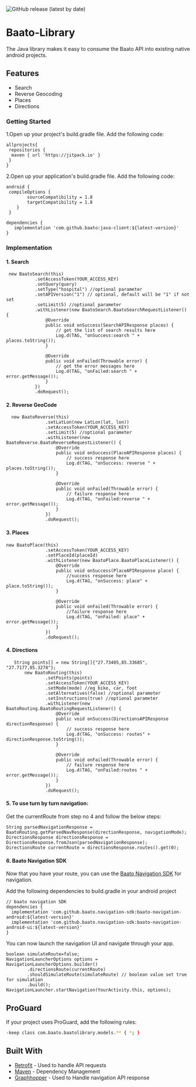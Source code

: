 ![GitHub release (latest by date)](https://img.shields.io/github/v/release/baato/java-client)

# Baato-Library

The Java library makes it easy to consume the Baato API into existing native android projects.

## Features

* Search
* Reverse Geocoding
* Places
* Directions

### Getting Started

 1.Open up your project's build.gradle file. Add the following code:
 
```
allprojects{
 repositories {
  maven { url 'https://jitpack.io' }
 }
}
```

2.Open up your application's build.gradle file. Add the following code:
```
android {
 compileOptions {
        sourceCompatibility = 1.8
        targetCompatibility = 1.8
    }
 }
```

```
dependencies {
   implementation 'com.github.baato:java-client:${latest-version}'
}
```

### Implementation

 #### 1. Search 
 
```
 new BaatoSearch(this)
           .setAccessToken(YOUR_ACCESS_KEY)
           .setQuery(query)
           .setType("hospital") //optional parameter
           .setAPIVersion("1") // optional, default will be "1" if not set
           .setLimit(5) //optional parameter
           .withListener(new BaatoSearch.BaatoSearchRequestListener() {
               @Override
               public void onSuccess(SearchAPIResponse places) {
                   // get the list of search results here
                   Log.d(TAG, "onSuccess:search " + places.toString());
               }

               @Override
               public void onFailed(Throwable error) {
                   // get the error messages here
                   Log.d(TAG, "onFailed:search " + error.getMessage());
               }
           })
           .doRequest();
```
 #### 2. Reverse GeoCode
 
 ```
   new BaatoReverse(this)
                .setLatLon(new LatLon(lat, lon))
                .setAccessToken(YOUR_ACCESS_KEY)
                .setLimit(5) //optional parameter
                .withListener(new BaatoReverse.BaatoReverseRequestListener() {
                    @Override
                    public void onSuccess(PlaceAPIResponse places) {
                        // success response here
                        Log.d(TAG, "onSuccess: reverse " + places.toString());
                    }

                    @Override
                    public void onFailed(Throwable error) {
                        // failure response here
                        Log.d(TAG, "onFailed:reverse " + error.getMessage());
                    }
                })
                .doRequest();
```
#### 3. Places
 
 ```
 new BaatoPlace(this)
                .setAccessToken(YOUR_ACCESS_KEY)
                .setPlaceId(placeId)
                .withListener(new BaatoPlace.BaatoPlaceListener() {
                    @Override
                    public void onSuccess(PlaceAPIResponse place) {
                        //success response here
                        Log.d(TAG, "onSuccess: place" + place.toString());
                    }

                    @Override
                    public void onFailed(Throwable error) {
                        //failure response here
                        Log.d(TAG, "onFailed: place" + error.getMessage());
                    }
                })
                .doRequest();
```
#### 4. Directions
 
 ```
    String points[] = new String[]{"27.73405,85.33685", "27.7177,85.3278"};
        new BaatoRouting(this)
                .setPoints(points)
                .setAccessToken(YOUR_ACCESS_KEY)
                .setMode(mode) //eg bike, car, foot
                .setAlternatives(false) //optional parameter
                .setInstructions(true) //optional parameter
                .withListener(new BaatoRouting.BaatoRoutingRequestListener() {
                    @Override
                    public void onSuccess(DirectionsAPIResponse directionResponse) {
                        // success response here
                        Log.d(TAG, "onSuccess: routes" + directionResponse.toString());
                    }

                    @Override
                    public void onFailed(Throwable error) {
                        // failure response here
                        Log.d(TAG, "onFailed:routes " + error.getMessage());
                    }
                })
                .doRequest();
```
#### 5. To use turn by turn navigation:

 Get the currentRoute from step no 4 and follow the below steps:
 
 ```
 String parsedNavigationResponse = BaatoRouting.getParsedNavResponse(directionResponse, navigationMode);
 DirectionsResponse directionsResponse = DirectionsResponse.fromJson(parsedNavigationResponse);
 DirectionsRoute currentRoute = directionsResponse.routes().get(0);
```
#### 6. Baato Navigation SDK

Now that you have your route, you can use the [Baato Navigation SDK](https://github.com/baato/navigation-sdk) for navigation.

Add the following dependencies to build.gradle in your android project

```
// baato navigation SDK
dependencies {
  implementation 'com.github.baato.navigation-sdk:baato-navigation-android:${latest-version}'
  implementation 'com.github.baato.navigation-sdk:baato-navigation-android-ui:${latest-version}'
}
```
You can now launch the navigation UI and navigate through your app. 

```
boolean simulateRoute=false;
NavigationLauncherOptions options = NavigationLauncherOptions.builder()
        .directionsRoute(currentRoute)
        .shouldSimulateRoute(simulateRoute) // boolean value set true for simulation
        .build();
NavigationLauncher.startNavigation(YourActivity.this, options);
```
ProGuard
------------

If your project uses ProGuard, add the following rules:

```bash
-keep class com.baato.baatolibrary.models.** { *; }
```
## Built With

* [Retrofit](https://github.com/square/retrofit) - Used to handle API requests
* [Maven](https://maven.apache.org/) - Dependency Management
* [Graphhopper](https://github.com/graphhopper/graphhopper) - Used to Handle navigation API response
